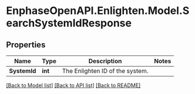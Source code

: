# EnphaseOpenAPI.Enlighten.Model.SearchSystemIdResponse

## Properties

Name | Type | Description | Notes
------------ | ------------- | ------------- | -------------
**SystemId** | **int** | The Enlighten ID of the system. | 

[[Back to Model list]](../README.md#documentation-for-models) [[Back to API list]](../README.md#documentation-for-api-endpoints) [[Back to README]](../README.md)

